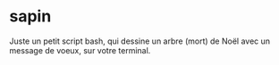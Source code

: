 # sapin
Juste un petit script bash, qui dessine un arbre (mort) de Noël avec un message de voeux, sur votre terminal.

